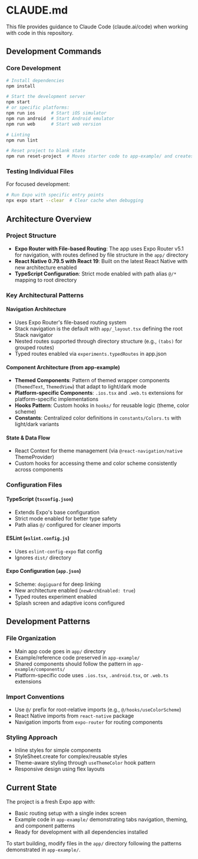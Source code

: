 # CLAUDE.md

This file provides guidance to Claude Code (claude.ai/code) when working with code in this repository.

## Development Commands

### Core Development
```bash
# Install dependencies
npm install

# Start the development server
npm start
# or specific platforms:
npm run ios      # Start iOS simulator
npm run android  # Start Android emulator  
npm run web      # Start web version

# Linting
npm run lint

# Reset project to blank state
npm run reset-project  # Moves starter code to app-example/ and creates blank app/
```

### Testing Individual Files
For focused development:
```bash
# Run Expo with specific entry points
npx expo start --clear  # Clear cache when debugging
```

## Architecture Overview

### Project Structure
- **Expo Router with File-based Routing**: The app uses Expo Router v5.1 for navigation, with routes defined by file structure in the `app/` directory
- **React Native 0.79.5 with React 19**: Built on the latest React Native with new architecture enabled
- **TypeScript Configuration**: Strict mode enabled with path alias `@/*` mapping to root directory

### Key Architectural Patterns

#### Navigation Architecture
- Uses Expo Router's file-based routing system
- Stack navigation is the default with `app/_layout.tsx` defining the root Stack navigator
- Nested routes supported through directory structure (e.g., `(tabs)` for grouped routes)
- Typed routes enabled via `experiments.typedRoutes` in app.json

#### Component Architecture (from app-example)
- **Themed Components**: Pattern of themed wrapper components (`ThemedText`, `ThemedView`) that adapt to light/dark mode
- **Platform-specific Components**: `.ios.tsx` and `.web.ts` extensions for platform-specific implementations
- **Hooks Pattern**: Custom hooks in `hooks/` for reusable logic (theme, color scheme)
- **Constants**: Centralized color definitions in `constants/Colors.ts` with light/dark variants

#### State & Data Flow
- React Context for theme management (via `@react-navigation/native` ThemeProvider)
- Custom hooks for accessing theme and color scheme consistently across components

### Configuration Files

#### TypeScript (`tsconfig.json`)
- Extends Expo's base configuration
- Strict mode enabled for better type safety
- Path alias `@/` configured for cleaner imports

#### ESLint (`eslint.config.js`)
- Uses `eslint-config-expo` flat config
- Ignores `dist/` directory

#### Expo Configuration (`app.json`)
- Scheme: `dogiguard` for deep linking
- New architecture enabled (`newArchEnabled: true`)
- Typed routes experiment enabled
- Splash screen and adaptive icons configured

## Development Patterns

### File Organization
- Main app code goes in `app/` directory
- Example/reference code preserved in `app-example/`
- Shared components should follow the pattern in `app-example/components/`
- Platform-specific code uses `.ios.tsx`, `.android.tsx`, or `.web.ts` extensions

### Import Conventions
- Use `@/` prefix for root-relative imports (e.g., `@/hooks/useColorScheme`)
- React Native imports from `react-native` package
- Navigation imports from `expo-router` for routing components

### Styling Approach
- Inline styles for simple components
- StyleSheet.create for complex/reusable styles
- Theme-aware styling through `useThemeColor` hook pattern
- Responsive design using flex layouts

## Current State

The project is a fresh Expo app with:
- Basic routing setup with a single index screen
- Example code in `app-example/` demonstrating tabs navigation, theming, and component patterns
- Ready for development with all dependencies installed

To start building, modify files in the `app/` directory following the patterns demonstrated in `app-example/`.